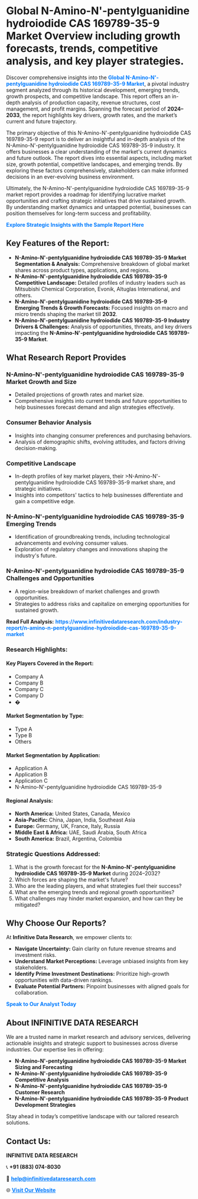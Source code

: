 <h1>Global N-Amino-N'-pentylguanidine hydroiodide CAS 169789-35-9 Market Overview including growth forecasts, trends, competitive analysis, and key player strategies.</h1>
<p>
Discover comprehensive insights into the 
<a href="https://www.infinitivedataresearch.com/industry-report/n-amino-n-pentylguanidine-hydroiodide-cas-169789-35-9-market" rel="dofollow" style="color: #007BFF; text-decoration: none;"><strong>Global N-Amino-N'-pentylguanidine hydroiodide CAS 169789-35-9 Market</strong></a>, a pivotal industry segment analyzed through its historical development, emerging trends, growth prospects, and competitive landscape. This report offers an in-depth analysis of production capacity, revenue structures, cost management, and profit margins. Spanning the forecast period of <strong>2024–2033</strong>, the report highlights key drivers, growth rates, and the market’s current and future trajectory.
</p>
<p>
The primary objective of this N-Amino-N'-pentylguanidine hydroiodide CAS 169789-35-9 report is to deliver an insightful and in-depth analysis of the N-Amino-N'-pentylguanidine hydroiodide CAS 169789-35-9 industry. It offers businesses a clear understanding of the market's current dynamics and future outlook. The report dives into essential aspects, including market size, growth potential, competitive landscapes, and emerging trends. By exploring these factors comprehensively, stakeholders can make informed decisions in an ever-evolving business environment.
</p>
<p>
Ultimately, the N-Amino-N'-pentylguanidine hydroiodide CAS 169789-35-9 market report provides a roadmap for identifying lucrative market opportunities and crafting strategic initiatives that drive sustained growth. By understanding market dynamics and untapped potential, businesses can position themselves for long-term success and profitability.
</p>
<p>
<a href="https://www.infinitivedataresearch.com/request-sample/reportId=110193" style="color: #007BFF; text-decoration: none;"><strong>Explore Strategic Insights with the Sample Report Here</strong></a>
</p>

<h2>Key Features of the Report:</h2>
<ul>
<li><strong>N-Amino-N'-pentylguanidine hydroiodide CAS 169789-35-9 Market Segmentation & Analysis:</strong> Comprehensive breakdown of global market shares across product types, applications, and regions.</li>
<li><strong>N-Amino-N'-pentylguanidine hydroiodide CAS 169789-35-9 Competitive Landscape:</strong> Detailed profiles of industry leaders such as Mitsubishi Chemical Corporation, Evonik, Altuglas International, and others.</li>
<li><strong>N-Amino-N'-pentylguanidine hydroiodide CAS 169789-35-9 Emerging Trends & Growth Forecasts:</strong> Focused insights on macro and micro trends shaping the market till <strong>2032</strong>.</li>
<li><strong>N-Amino-N'-pentylguanidine hydroiodide CAS 169789-35-9 Industry Drivers & Challenges:</strong> Analysis of opportunities, threats, and key drivers impacting the <strong>N-Amino-N'-pentylguanidine hydroiodide CAS 169789-35-9 Market</strong>.</li>
</ul>

<h2>What Research Report Provides</h2>
<h3>N-Amino-N'-pentylguanidine hydroiodide CAS 169789-35-9 Market Growth and Size</h3>
<ul>
<li>Detailed projections of growth rates and market size.</li>
<li>Comprehensive insights into current trends and future opportunities to help businesses forecast demand and align strategies effectively.</li>
</ul>

<h3>Consumer Behavior Analysis</h3>
<ul>
<li>Insights into changing consumer preferences and purchasing behaviors.</li>
<li>Analysis of demographic shifts, evolving attitudes, and factors driving decision-making.</li>
</ul>

<h3>Competitive Landscape</h3>
<ul>
<li>In-depth profiles of key market players, their >N-Amino-N'-pentylguanidine hydroiodide CAS 169789-35-9 market share, and strategic initiatives.</li>
<li>Insights into competitors' tactics to help businesses differentiate and gain a competitive edge.</li>
</ul>

<h3>N-Amino-N'-pentylguanidine hydroiodide CAS 169789-35-9 Emerging Trends</h3>
<ul>
<li>Identification of groundbreaking trends, including technological advancements and evolving consumer values.</li>
<li>Exploration of regulatory changes and innovations shaping the industry's future.</li>
</ul>

<h3>N-Amino-N'-pentylguanidine hydroiodide CAS 169789-35-9 Challenges and Opportunities</h3>
<ul>
<li>A region-wise breakdown of market challenges and growth opportunities.</li>
<li>Strategies to address risks and capitalize on emerging opportunities for sustained growth.</li>
</ul>
<p><strong>Read Full Analysis:</strong> <a href="https://www.infinitivedataresearch.com/industry-report/n-amino-n-pentylguanidine-hydroiodide-cas-169789-35-9-market" rel="dofollow" style="color: #007BFF; text-decoration: none;"><strong>https://www.infinitivedataresearch.com/industry-report/n-amino-n-pentylguanidine-hydroiodide-cas-169789-35-9-market</strong></a></p>
<h3>Research Highlights:</h3>
<h4>Key Players Covered in the Report:</h4>
<ul><li>Company A</li><li>Company B</li><li>Company C</li><li>Company D</li><li>�</li></ul>
<h4>Market Segmentation by Type:</h4>
<ul><li>Type A</li><li>Type B</li><li>Others</li></ul>
<h4>Market Segmentation by Application:</h4>
<ul><li>Application A</li><li>Application B</li><li>Application C</li><li>N-Amino-N&#039;-pentylguanidine hydroiodide CAS 169789-35-9</li></ul>

<h4>Regional Analysis:</h4>
<ul>
<li><strong>North America:</strong> United States, Canada, Mexico</li>
<li><strong>Asia-Pacific:</strong> China, Japan, India, Southeast Asia</li>
<li><strong>Europe:</strong> Germany, UK, France, Italy, Russia</li>
<li><strong>Middle East & Africa:</strong> UAE, Saudi Arabia, South Africa</li>
<li><strong>South America:</strong> Brazil, Argentina, Colombia</li>
</ul>

<h3>Strategic Questions Addressed:</h3>
<ol>
<li>What is the growth forecast for the <strong>N-Amino-N'-pentylguanidine hydroiodide CAS 169789-35-9 Market</strong> during 2024–2032?</li>
<li>Which forces are shaping the market's future?</li>
<li>Who are the leading players, and what strategies fuel their success?</li>
<li>What are the emerging trends and regional growth opportunities?</li>
<li>What challenges may hinder market expansion, and how can they be mitigated?</li>
</ol>

<h2>Why Choose Our Reports?</h2>
<p>At <strong>Infinitive Data Research</strong>, we empower clients to:</p>
<ul>
<li><strong>Navigate Uncertainty:</strong> Gain clarity on future revenue streams and investment risks.</li>
<li><strong>Understand Market Perceptions:</strong> Leverage unbiased insights from key stakeholders.</li>
<li><strong>Identify Prime Investment Destinations:</strong> Prioritize high-growth opportunities with data-driven rankings.</li>
<li><strong>Evaluate Potential Partners:</strong> Pinpoint businesses with aligned goals for collaboration.</li>
</ul>
<p><a href="https://www.infinitivedataresearch.com/industry-report/n-amino-n-pentylguanidine-hydroiodide-cas-169789-35-9-market" rel="dofollow" style="color: #007BFF; text-decoration: none;"><strong>Speak to Our Analyst Today</strong></a></p>

<h2>About INFINITIVE DATA RESEARCH</h2>
<p>We are a trusted name in market research and advisory services, delivering actionable insights and strategic support to businesses across diverse industries. Our expertise lies in offering:</p>
<ul>
<li><strong>N-Amino-N'-pentylguanidine hydroiodide CAS 169789-35-9 Market Sizing and Forecasting</strong></li>
<li><strong>N-Amino-N'-pentylguanidine hydroiodide CAS 169789-35-9 Competitive Analysis</strong></li>
<li><strong>N-Amino-N'-pentylguanidine hydroiodide CAS 169789-35-9 Customer Research</strong></li>
<li><strong>N-Amino-N'-pentylguanidine hydroiodide CAS 169789-35-9 Product Development Strategies</strong></li>
</ul>
<p>Stay ahead in today’s competitive landscape with our tailored research solutions.</p>

<h2>Contact Us:</h2>
<p><strong>INFINITIVE DATA RESEARCH</strong></p>
<p>📞 <strong>+91 (883) 074-8030</strong></p>
<p>📧 <strong><a href="mailto:help@infinitivedataresearch.com" style="color: #007BFF;">help@infinitivedataresearch.com</a></strong></p>
<p>🌐 <strong><a href="https://www.infinitivedataresearch.com" rel="dofollow" style="color: #007BFF;">Visit Our Website</a></strong></p>